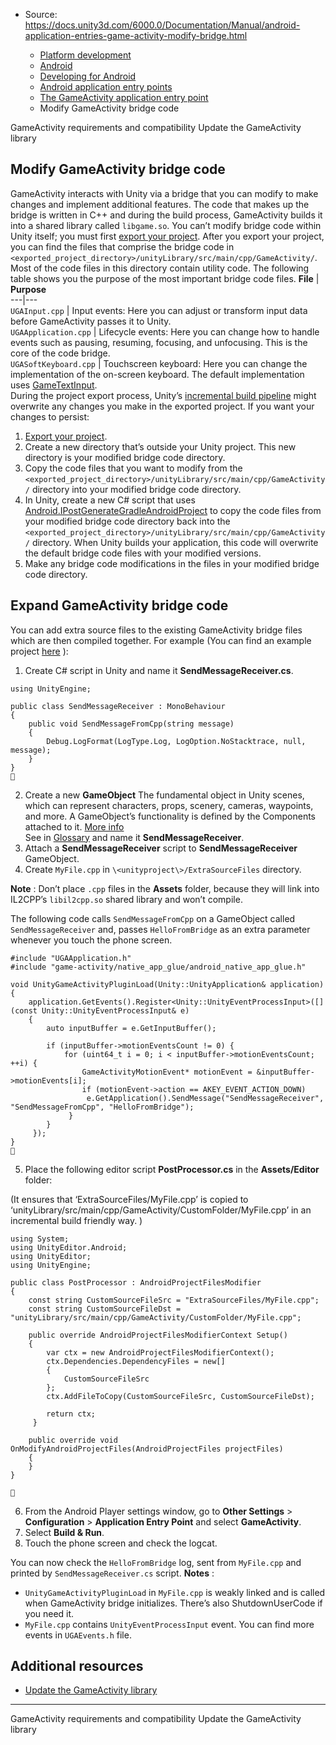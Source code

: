 * Source: https://docs.unity3d.com/6000.0/Documentation/Manual/android-application-entries-game-activity-modify-bridge.html

  * [Platform development ](https://docs.unity3d.com/6000.0/Documentation/Manual/PlatformSpecific.html)
  * [Android](https://docs.unity3d.com/6000.0/Documentation/Manual/android.html)
  * [Developing for Android](https://docs.unity3d.com/6000.0/Documentation/Manual/android-developing.html)
  * [Android application entry points](https://docs.unity3d.com/6000.0/Documentation/Manual/android-application-entries.html)
  * [The GameActivity application entry point](https://docs.unity3d.com/6000.0/Documentation/Manual/android-application-entries-game-activity.html)
  * Modify GameActivity bridge code


[](https://docs.unity3d.com/6000.0/Documentation/Manual/android-application-entries-game-activity-requirements.html)
GameActivity requirements and compatibility
[](https://docs.unity3d.com/6000.0/Documentation/Manual/android-application-entries-game-activity-update-library.html)
Update the GameActivity library
## Modify GameActivity bridge code
GameActivity interacts with Unity via a bridge that you can modify to make changes and implement additional features. The code that makes up the bridge is written in C++ and during the build process, GameActivity builds it into a shared library called `libgame.so`.
You can’t modify bridge code within Unity itself; you must first [export your project](https://docs.unity3d.com/6000.0/Documentation/Manual/android-export-process.html). After you export your project, you can find the files that comprise the bridge code in `<exported_project_directory>/unityLibrary/src/main/cpp/GameActivity/`. Most of the code files in this directory contain utility code. The following table shows you the purpose of the most important bridge code files.
**File** | **Purpose**  
---|---  
`UGAInput.cpp` | Input events: Here you can adjust or transform input data before GameActivity passes it to Unity.  
`UGAApplication.cpp` | Lifecycle events: Here you can change how to handle events such as pausing, resuming, focusing, and unfocusing. This is the core of the code bridge.  
`UGASoftKeyboard.cpp` | Touchscreen keyboard: Here you can change the implementation of the on-screen keyboard. The default implementation uses [GameTextInput](https://developer.android.com/games/agdk/add-support-for-text-input).  
During the project export process, Unity’s [incremental build pipeline](https://docs.unity3d.com/6000.0/Documentation/Manual/incremental-build-pipeline.html) might overwrite any changes you make in the exported project. If you want your changes to persist:
  1. [Export your project](https://docs.unity3d.com/6000.0/Documentation/Manual/android-export-process.html).
  2. Create a new directory that’s outside your Unity project. This new directory is your modified bridge code directory.
  3. Copy the code files that you want to modify from the `<exported_project_directory>/unityLibrary/src/main/cpp/GameActivity/` directory into your modified bridge code directory.
  4. In Unity, create a new C# script that uses [Android.IPostGenerateGradleAndroidProject](https://docs.unity3d.com/6000.0/Documentation/ScriptReference/Android.IPostGenerateGradleAndroidProject.html) to copy the code files from your modified bridge code directory back into the `<exported_project_directory>/unityLibrary/src/main/cpp/GameActivity/` directory. When Unity builds your application, this code will overwrite the default bridge code files with your modified versions.
  5. Make any bridge code modifications in the files in your modified bridge code directory.


## Expand GameActivity bridge code
You can add extra source files to the existing GameActivity bridge files which are then compiled together.
For example (You can find an example project [here](https://docs.unity3d.com/6000.0/Documentation/uploads/Examples/AndroidExpandingGameActivity.zip) ):
  1. Create C# script in Unity and name it **SendMessageReceiver.cs**.
```
using UnityEngine;

public class SendMessageReceiver : MonoBehaviour
{
    public void SendMessageFromCpp(string message)
    {
        Debug.LogFormat(LogType.Log, LogOption.NoStacktrace, null, message);
    }
}

```

  2. Create a new **GameObject** The fundamental object in Unity scenes, which can represent characters, props, scenery, cameras, waypoints, and more. A GameObject’s functionality is defined by the Components attached to it. [More info](https://docs.unity3d.com/6000.0/Documentation/Manual/class-GameObject.html)  
See in [Glossary](https://docs.unity3d.com/6000.0/Documentation/Manual/Glossary.html#GameObject) and name it **SendMessageReceiver**.
  3. Attach a **SendMessageReceiver** script to **SendMessageReceiver** GameObject.
  4. Create `MyFile.cpp` in `\<unityproject\>/ExtraSourceFiles` directory.  

**Note** : Don’t place `.cpp` files in the **Assets** folder, because they will link into IL2CPP’s `libil2cpp.so` shared library and won’t compile.  

The following code calls `SendMessageFromCpp` on a GameObject called `SendMessageReceiver` and, passes `HelloFromBridge` as an extra parameter whenever you touch the phone screen.  

```
#include "UGAApplication.h"
#include "game-activity/native_app_glue/android_native_app_glue.h"

void UnityGameActivityPluginLoad(Unity::UnityApplication& application)
{
    application.GetEvents().Register<Unity::UnityEventProcessInput>([](const Unity::UnityEventProcessInput& e)
    {
        auto inputBuffer = e.GetInputBuffer();

        if (inputBuffer->motionEventsCount != 0) {
            for (uint64_t i = 0; i < inputBuffer->motionEventsCount; ++i) {
                GameActivityMotionEvent* motionEvent = &inputBuffer->motionEvents[i];
                if (motionEvent->action == AKEY_EVENT_ACTION_DOWN)
                 e.GetApplication().SendMessage("SendMessageReceiver", "SendMessageFromCpp", "HelloFromBridge");
             }
        }
     });
}

```

  5. Place the following editor script **PostProcessor.cs** in the **Assets/Editor** folder:  

(It ensures that ‘ExtraSourceFiles/MyFile.cpp’ is copied to ‘unityLibrary/src/main/cpp/GameActivity/CustomFolder/MyFile.cpp’ in an incremental build friendly way. )
```
using System;
using UnityEditor.Android;
using UnityEditor;
using UnityEngine;

public class PostProcessor : AndroidProjectFilesModifier
{
    const string CustomSourceFileSrc = "ExtraSourceFiles/MyFile.cpp";
    const string CustomSourceFileDst = "unityLibrary/src/main/cpp/GameActivity/CustomFolder/MyFile.cpp";

    public override AndroidProjectFilesModifierContext Setup()
    {
        var ctx = new AndroidProjectFilesModifierContext();
        ctx.Dependencies.DependencyFiles = new[]
        {
            CustomSourceFileSrc
        };
        ctx.AddFileToCopy(CustomSourceFileSrc, CustomSourceFileDst);

        return ctx;
     }

    public override void OnModifyAndroidProjectFiles(AndroidProjectFiles projectFiles)
    {
    }
}


```

  6. From the Android Player settings window, go to **Other Settings** > **Configuration** > **Application Entry Point** and select **GameActivity**.
  7. Select **Build & Run**.
  8. Touch the phone screen and check the logcat.


You can now check the `HelloFromBridge` log, sent from `MyFile.cpp` and printed by `SendMessageReceiver.cs` script.
**Notes** :
  * `UnityGameActivityPluginLoad` in `MyFile.cpp` is weakly linked and is called when GameActivity bridge initializes. There’s also ShutdownUserCode if you need it.
  * `MyFile.cpp` contains `UnityEventProcessInput` event. You can find more events in `UGAEvents.h` file.


## Additional resources
  * [Update the GameActivity library](https://docs.unity3d.com/6000.0/Documentation/Manual/android-application-entries-game-activity-update-library.html)


* * *
[](https://docs.unity3d.com/6000.0/Documentation/Manual/android-application-entries-game-activity-requirements.html)
GameActivity requirements and compatibility
[](https://docs.unity3d.com/6000.0/Documentation/Manual/android-application-entries-game-activity-update-library.html)
Update the GameActivity library
